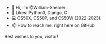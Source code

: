 - 👋 Hi, I’m @William-Shearer
- 🐍 Likes: Python3, Django, C
- :computer: CS50X, CS50P, and CS50W (2022-2023).
- 📫 How to reach me: right here on GitHub

Best wishes to you, visitor! 
<!---
William-Shearer/William-Shearer is a ✨ special ✨ repository because its `README.md` (this file) appears on your GitHub profile.
You can click the Preview link to take a look at your changes.
--->
